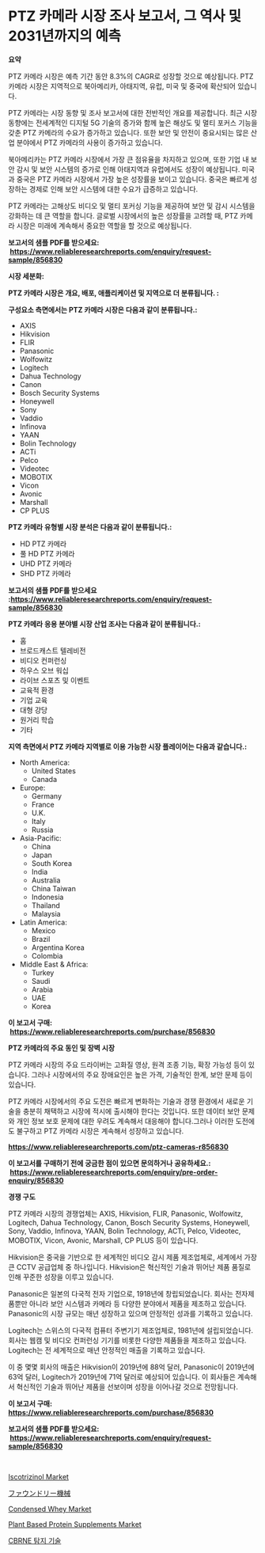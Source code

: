 <p><h1>PTZ 카메라 시장 조사 보고서, 그 역사 및 2031년까지의 예측</h1></p><p><strong>요약</strong></p>
<p><p>PTZ 카메라 시장은 예측 기간 동안 8.3%의 CAGR로 성장할 것으로 예상됩니다. PTZ 카메라 시장은 지역적으로 북아메리카, 아태지역, 유럽, 미국 및 중국에 확산되어 있습니다. </p><p>PTZ 카메라는 시장 동향 및 조사 보고서에 대한 전반적인 개요를 제공합니다. 최근 시장 동향에는 전세계적인 디지털 5G 기술의 증가와 함께 높은 해상도 및 멀티 포커스 기능을 갖춘 PTZ 카메라의 수요가 증가하고 있습니다. 또한 보안 및 안전이 중요시되는 많은 산업 분야에서 PTZ 카메라의 사용이 증가하고 있습니다.</p><p>북아메리카는 PTZ 카메라 시장에서 가장 큰 점유율을 차지하고 있으며, 또한 기업 내 보안 감시 및 보안 시스템의 증가로 인해 아태지역과 유럽에서도 성장이 예상됩니다. 미국과 중국은 PTZ 카메라 시장에서 가장 높은 성장률을 보이고 있습니다. 중국은 빠르게 성장하는 경제로 인해 보안 시스템에 대한 수요가 급증하고 있습니다.</p><p>PTZ 카메라는 고해상도 비디오 및 멀티 포커싱 기능을 제공하여 보안 및 감시 시스템을 강화하는 데 큰 역할을 합니다. 글로벌 시장에서의 높은 성장률을 고려할 때, PTZ 카메라 시장은 미래에 계속해서 중요한 역할을 할 것으로 예상됩니다.</p></p>
<p><strong>보고서의 샘플 PDF를 받으세요: &nbsp;<a href="https://www.reliableresearchreports.com/enquiry/request-sample/856830">https://www.reliableresearchreports.com/enquiry/request-sample/856830</a></strong></p>
<p><strong>시장 세분화:</strong></p>
<p><strong> PTZ 카메라 시장은 개요, 배포, 애플리케이션 및 지역으로 더 분류됩니다. :</strong></p>
<p><strong>구성요소 측면에서는 PTZ 카메라 시장은 다음과 같이 분류됩니다.:</strong></p>
<p><ul><li>AXIS</li><li>Hikvision</li><li>FLIR</li><li>Panasonic</li><li>Wolfowitz</li><li>Logitech</li><li>Dahua Technology</li><li>Canon</li><li>Bosch Security Systems</li><li>Honeywell</li><li>Sony</li><li>Vaddio</li><li>Infinova</li><li>YAAN</li><li>Bolin Technology</li><li>ACTi</li><li>Pelco</li><li>Videotec</li><li>MOBOTIX</li><li>Vicon</li><li>Avonic</li><li>Marshall</li><li>CP PLUS</li></ul></p>
<p><strong> PTZ 카메라 유형별 시장 분석은 다음과 같이 분류됩니다.:</strong></p>
<p><ul><li>HD PTZ 카메라</li><li>풀 HD PTZ 카메라</li><li>UHD PTZ 카메라</li><li>SHD PTZ 카메라</li></ul></p>
<p><strong>보고서의 샘플 PDF를 받으세요 :<a href="https://www.reliableresearchreports.com/enquiry/request-sample/856830">https://www.reliableresearchreports.com/enquiry/request-sample/856830</a></strong></p>
<p><strong> PTZ 카메라 응용 분야별 시장 산업 조사는 다음과 같이 분류됩니다.:</strong></p>
<p><ul><li>홈</li><li>브로드캐스트 텔레비전</li><li>비디오 컨퍼런싱</li><li>하우스 오브 워십</li><li>라이브 스포츠 및 이벤트</li><li>교육적 환경</li><li>기업 교육</li><li>대형 강당</li><li>원거리 학습</li><li>기타</li></ul></p>
<p><strong>지역 측면에서 PTZ 카메라 지역별로 이용 가능한 시장 플레이어는 다음과 같습니다.:</strong></p>
<p><ul>
    <li>
        North America:
        <ul>
            <li>United States</li>
            <li>Canada</li>
        </ul>
    </li>
    <li>
        Europe:
        <ul>
            <li>Germany</li>
            <li>France</li>
            <li>U.K.</li>
            <li>Italy</li>
            <li>Russia</li>
        </ul>
    </li>
    <li>
        Asia-Pacific:
        <ul>
            <li>China</li>
            <li>Japan</li>
            <li>South Korea</li>
            <li>India</li>
            <li>Australia</li>
            <li>China Taiwan</li>
            <li>Indonesia</li>
            <li>Thailand</li>
            <li>Malaysia</li>
        </ul>
    </li>
    <li>
        Latin America:
        <ul>
            <li>Mexico</li>
            <li>Brazil</li>
            <li>Argentina Korea</li>
            <li>Colombia</li>
        </ul>
    </li>
    <li>
        Middle East & Africa:
        <ul>
            <li>Turkey</li>
            <li>Saudi</li>
            <li>Arabia</li>
            <li>UAE</li>
            <li>Korea</li>
        </ul>
    </li>
    </ul></p>
<p><strong>이 보고서 구매: &nbsp;<a href="https://www.reliableresearchreports.com/purchase/856830">https://www.reliableresearchreports.com/purchase/856830</a></strong></p>
<p><strong>PTZ 카메라의 주요 동인 및 장벽 시장</strong></p>
<p><p>PTZ 카메라 시장의 주요 드라이버는 고화질 영상, 원격 조종 기능, 확장 가능성 등이 있습니다. 그러나 시장에서의 주요 장애요인은 높은 가격, 기술적인 한계, 보안 문제 등이 있습니다.</p><p>PTZ 카메라 시장에서의 주요 도전은 빠르게 변화하는 기술과 경쟁 환경에서 새로운 기술을 충분히 채택하고 시장에 적시에 출시해야 한다는 것입니다. 또한 데이터 보안 문제와 개인 정보 보호 문제에 대한 우려도 계속해서 대응해야 합니다.그러나 이러한 도전에도 불구하고 PTZ 카메라 시장은 계속해서 성장하고 있습니다.</p></p>
<p><strong><a href="https://www.reliableresearchreports.com/ptz-cameras-r856830">https://www.reliableresearchreports.com/ptz-cameras-r856830</a></strong></p>
<p><strong>이 보고서를 구매하기 전에 궁금한 점이 있으면 문의하거나 공유하세요.: &nbsp;<a href="https://www.reliableresearchreports.com/enquiry/pre-order-enquiry/856830">https://www.reliableresearchreports.com/enquiry/pre-order-enquiry/856830</a></strong></p>
<p><strong>경쟁 구도</strong></p>
<p><p>PTZ 카메라 시장의 경쟁업체는 AXIS, Hikvision, FLIR, Panasonic, Wolfowitz, Logitech, Dahua Technology, Canon, Bosch Security Systems, Honeywell, Sony, Vaddio, Infinova, YAAN, Bolin Technology, ACTi, Pelco, Videotec, MOBOTIX, Vicon, Avonic, Marshall, CP PLUS 등이 있습니다. </p><p>Hikvision은 중국을 기반으로 한 세계적인 비디오 감시 제품 제조업체로, 세계에서 가장 큰 CCTV 공급업체 중 하나입니다. Hikvision은 혁신적인 기술과 뛰어난 제품 품질로 인해 꾸준한 성장을 이루고 있습니다. </p><p>Panasonic은 일본의 다국적 전자 기업으로, 1918년에 창립되었습니다. 회사는 전자제품뿐만 아니라 보안 시스템과 카메라 등 다양한 분야에서 제품을 제조하고 있습니다. Panasonic의 시장 규모는 매년 성장하고 있으며 안정적인 성과를 기록하고 있습니다. </p><p>Logitech는 스위스의 다국적 컴퓨터 주변기기 제조업체로, 1981년에 설립되었습니다. 회사는 웹캠 및 비디오 컨퍼런싱 기기를 비롯한 다양한 제품들을 제조하고 있습니다. Logitech는 전 세계적으로 매년 안정적인 매출을 기록하고 있습니다. </p><p>이 중 몇몇 회사의 매출은 Hikvision이 2019년에 88억 달러, Panasonic이 2019년에 63억 달러, Logitech가 2019년에 71억 달러로 예상되어 있습니다. 이 회사들은 계속해서 혁신적인 기술과 뛰어난 제품을 선보이며 성장을 이어나갈 것으로 전망됩니다.</p></p>
<p><strong>이 보고서 구매: &nbsp; <a href="https://www.reliableresearchreports.com/purchase/856830">https://www.reliableresearchreports.com/purchase/856830</a></strong></p>
<p><strong>보고서의 샘플 PDF를 받으세요: &nbsp;<a href="https://www.reliableresearchreports.com/enquiry/request-sample/856830">https://www.reliableresearchreports.com/enquiry/request-sample/856830</a></strong><strong></strong></p>
<p>&nbsp;</p>
<p><p><a href="https://issuu.com/reportprime-2/docs/iscotrizinol-market-size-2030.pptx">Iscotrizinol Market</a></p><p><a href="https://github.com/zekaoe592392/Market-Research-Report-List-1/blob/main/397976918275.md">ファウンドリー機械</a></p><p><a href="https://github.com/mauripalmi/Market-Research-Report-List-2/blob/main/condensed-whey-market.md">Condensed Whey Market</a></p><p><a href="https://github.com/gulaimolin/Market-Research-Report-List-3/blob/main/plant-based-protein-supplements-market.md">Plant Based Protein Supplements Market</a></p><p><a href="https://github.com/Maeennan456456/Market-Research-Report-List-1/blob/main/723526416761.md">CBRNE 탐지 기술</a></p></p>